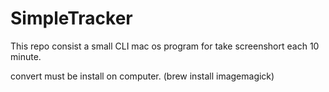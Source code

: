 # SimpleTracker
This repo consist a small CLI mac os program for take screenshort each 10 minute.

convert  must be install on computer.
(brew install imagemagick)
